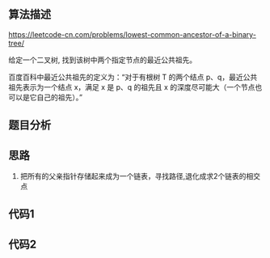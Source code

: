 ## 算法描述
https://leetcode-cn.com/problems/lowest-common-ancestor-of-a-binary-tree/

给定一个二叉树, 找到该树中两个指定节点的最近公共祖先。

百度百科中最近公共祖先的定义为：“对于有根树 T 的两个结点 p、q，最近公共祖先表示为一个结点 x，满足 x 是 p、q 的祖先且 x 的深度尽可能大（一个节点也可以是它自己的祖先）。”

## 题目分析

## 思路

1. 把所有的父亲指针存储起来成为一个链表，寻找路径,退化成求2个链表的相交点

## 代码1

## 代码2